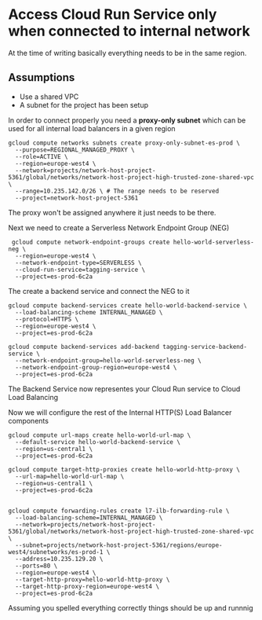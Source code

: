 # Access Cloud Run Service only when connected to internal network

At the time of writing basically everything needs to be in the same region.

## Assumptions
- Use a shared VPC
- A subnet for the project has been setup


In order to connect properly you need a **proxy-only subnet** which can be used for all internal load balancers in a given region

```shell
gcloud compute networks subnets create proxy-only-subnet-es-prod \
  --purpose=REGIONAL_MANAGED_PROXY \
  --role=ACTIVE \
  --region=europe-west4 \
  --network=projects/network-host-project-5361/global/networks/network-host-project-high-trusted-zone-shared-vpc \
  --range=10.235.142.0/26 \ # The range needs to be reserved
  --project=network-host-project-5361
```
The proxy won't be assigned anywhere it just needs to be there.

Next we need to create a Serverless Network Endpoint Group (NEG)
```shell
 gcloud compute network-endpoint-groups create hello-world-serverless-neg \
  --region=europe-west4 \
  --network-endpoint-type=SERVERLESS \
  --cloud-run-service=tagging-service \
  --project=es-prod-6c2a
```

The create a backend service and connect the NEG to it
```shell
gcloud compute backend-services create hello-world-backend-service \
  --load-balancing-scheme INTERNAL_MANAGED \
  --protocol=HTTPS \
  --region=europe-west4 \
  --project=es-prod-6c2a

gcloud compute backend-services add-backend tagging-service-backend-service \
  --network-endpoint-group=hello-world-serverless-neg \
  --network-endpoint-group-region=europe-west4 \
  --project=es-prod-6c2a
```

The Backend Service now representes your Cloud Run service to Cloud Load Balancing

Now we will configure the rest of the Internal HTTP(S) Load Balancer components

```shell
gcloud compute url-maps create hello-world-url-map \
  --default-service hello-world-backend-service \
  --region=us-central1 \
  --project=es-prod-6c2a

gcloud compute target-http-proxies create hello-world-http-proxy \
  --url-map=hello-world-url-map \
  --region=us-central1 \
  --project=es-prod-6c2a


gcloud compute forwarding-rules create l7-ilb-forwarding-rule \
  --load-balancing-scheme=INTERNAL_MANAGED \
  --network=projects/network-host-project-5361/global/networks/network-host-project-high-trusted-zone-shared-vpc \
  --subnet=projects/network-host-project-5361/regions/europe-west4/subnetworks/es-prod-1 \
  --address=10.235.129.20 \
  --ports=80 \
  --region=europe-west4 \
  --target-http-proxy=hello-world-http-proxy \
  --target-http-proxy-region=europe-west4 \
  --project=es-prod-6c2a
```

Assuming you spelled everything correctly things should be up and runnnig 
